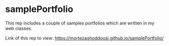 # samplePortfolio
This rep includes a couple of samples portfolios which are written in my web classes.

Link of this rep to view: https://mortezaghoddousi.github.io/samplePortfolio/
